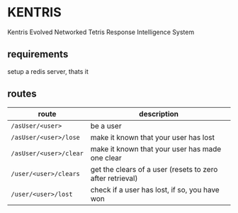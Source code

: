 # KENTRIS
Kentris Evolved Networked Tetris Response Intelligence System

## requirements
setup a redis server, thats it

## routes
| route                | description |
|----------------------|-----------|
| `/asUser/<user>`       | be a user |
| `/asUser/<user>/lose`  | make it known that your user has lost |
| `/asUser/<user>/clear` | make it known that your user has made one clear |
| `/user/<user>/clears`  | get the clears of a user (resets to zero after retrieval) |
| `/user/<user>/lost`    | check if a user has lost, if so, you have won |
